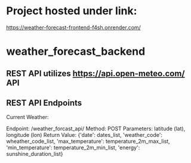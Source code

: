 # Project hosted under link:
https://weather-forecast-frontend-f4sh.onrender.com/

# weather_forecast_backend

## REST API utilizes https://api.open-meteo.com/ API

## REST API Endpoints
Current Weather:

Endpoint: /weather_forcast_api/
Method: POST
Parameters: latitude (lat), longitude (lon)
Return Value: {'date': dates_list, 'weather_code': wheather_code_list, 'max_temperature': temperature_2m_max_list,
                     'min_temperature': temperature_2m_min_list, 'energy': sunshine_duration_list}
